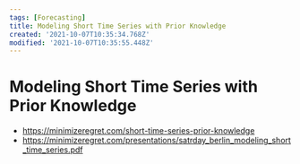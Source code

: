 ```yaml
---
tags: [Forecasting]
title: Modeling Short Time Series with Prior Knowledge
created: '2021-10-07T10:35:34.768Z'
modified: '2021-10-07T10:35:55.448Z'
---
```


# Modeling Short Time Series with Prior Knowledge

* https://minimizeregret.com/short-time-series-prior-knowledge
* https://minimizeregret.com/presentations/satrday_berlin_modeling_short_time_series.pdf

